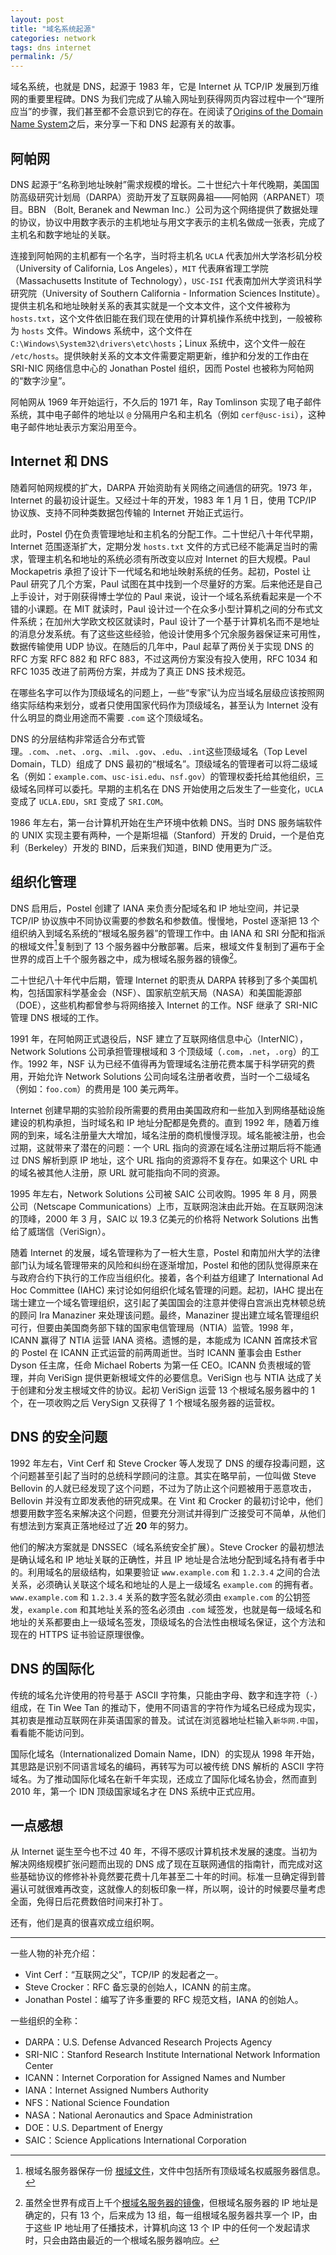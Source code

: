 ```yaml
---
layout: post
title: "域名系统起源"
categories: network
tags: dns internet
permalink: /5/
---
```



域名系统，也就是 DNS，起源于 1983 年，它是 Internet 从 TCP/IP 发展到万维网的重要里程碑。DNS 为我们完成了从输入网址到获得网页内容过程中一个“理所应当”的步骤，我们甚至都不会意识到它的存在。在阅读了[Origins of the Domain Name System](https://ieeexplore.ieee.org/document/8700196)之后，来分享一下和 DNS 起源有关的故事。

## 阿帕网

DNS 起源于“名称到地址映射”需求规模的增长。二十世纪六十年代晚期，美国国防高级研究计划局（DARPA）资助开发了互联网鼻祖——阿帕网（ARPANET）项目。BBN （Bolt, Beranek and Newman Inc.）公司为这个网络提供了数据处理的协议，协议中用数字表示的主机地址与用文字表示的主机名做成一张表，完成了主机名和数字地址的关联。

连接到阿帕网的主机都有一个名字，当时将主机名 `UCLA` 代表加州大学洛杉矶分校（University of California, Los Angeles），`MIT` 代表麻省理工学院（Massachusetts Institute of Technology），`USC-ISI` 代表南加州大学资讯科学研究院（University of Southern California - Information Sciences Institute）。提供主机名和地址映射关系的表其实就是一个文本文件，这个文件被称为 `hosts.txt`，这个文件依旧能在我们现在使用的计算机操作系统中找到，一般被称为 `hosts` 文件。Windows 系统中，这个文件在 `C:\Windows\System32\drivers\etc\hosts`；Linux 系统中，这个文件一般在 `/etc/hosts`。提供映射关系的文本文件需要定期更新，维护和分发的工作由在 SRI-NIC 网络信息中心的 Jonathan Postel 组织，因而 Postel 也被称为阿帕网的“数字沙皇”。

阿帕网从 1969 年开始运行，不久后的 1971 年，Ray Tomlinson 实现了电子邮件系统，其中电子邮件的地址以 `@` 分隔用户名和主机名（例如 `cerf@usc-isi`），这种电子邮件地址表示方案沿用至今。

## Internet 和 DNS

随着阿帕网规模的扩大，DARPA 开始资助有关网络之间通信的研究。1973 年，Internet 的最初设计诞生。又经过十年的开发，1983 年 1 月 1 日，使用 TCP/IP 协议族、支持不同种类数据包传输的 Internet 开始正式运行。

此时，Postel 仍在负责管理地址和主机名的分配工作。二十世纪八十年代早期，Internet 范围逐渐扩大，定期分发 `hosts.txt` 文件的方式已经不能满足当时的需求，管理主机名和地址的系统必须有所改变以应对 Internet 的巨大规模。Paul Mockapetris 承担了设计下一代域名和地址映射系统的任务。起初，Postel 让 Paul 研究了几个方案，Paul 试图在其中找到一个尽量好的方案。后来他还是自己上手设计，对于刚获得博士学位的 Paul 来说，设计一个域名系统看起来是一个不错的小课题。在 MIT 就读时，Paul 设计过一个在众多小型计算机之间的分布式文件系统；在加州大学欧文校区就读时，Paul 设计了一个基于计算机名而不是地址的消息分发系统。有了这些这些经验，他设计使用多个冗余服务器保证来可用性，数据传输使用 UDP 协议。在随后的几年中，Paul 起草了两份关于实现 DNS 的 RFC 方案 RFC 882 和 RFC 883，不过这两份方案没有投入使用，RFC 1034 和 RFC 1035 改进了前两份方案，并成为了真正 DNS 技术规范。

在哪些名字可以作为顶级域名的问题上，一些“专家”认为应当域名层级应该按照网络实际结构来划分，或者只使用国家代码作为顶级域名，甚至认为 Internet 没有什么明显的商业用途而不需要 `.com` 这个顶级域名。

DNS 的分层结构非常适合分布式管理。`.com`、`.net`、`.org`、`.mil`、`.gov`、`.edu`、`.int`这些顶级域名（Top Level Domain，TLD）组成了 DNS 最初的“根域名”。顶级域名的管理者可以将二级域名（例如：`example.com`、`usc-isi.edu`、`nsf.gov`）的管理权委托给其他组织，三级域名同样可以委托。早期的主机名在 DNS 开始使用之后发生了一些变化，`UCLA` 变成了 `UCLA.EDU`，`SRI` 变成了 `SRI.COM`。

1986 年左右，第一台计算机开始在生产环境中依赖 DNS。当时 DNS 服务端软件的 UNIX 实现主要有两种，一个是斯坦福（Stanford）开发的 Druid，一个是伯克利（Berkeley）开发的 BIND，后来我们知道，BIND 使用更为广泛。

## 组织化管理
DNS 启用后，Postel 创建了 IANA 来负责分配域名和 IP 地址空间，并记录 TCP/IP 协议族中不同协议需要的参数名和参数值。慢慢地，Postel 逐渐把 13 个组织纳入到域名系统的“根域名服务器”的管理工作中。由 IANA 和 SRI 分配和指派的根域文件[^1]复制到了 13 个服务器中分散部署。后来，根域文件复制到了遍布于全世界的成百上千个服务器之中，成为根域名服务器的镜像[^2]。

二十世纪八十年代中后期，管理 Internet 的职责从 DARPA 转移到了多个美国机构，包括国家科学基金会（NSF）、国家航空航天局（NASA）和美国能源部（DOE），这些机构都曾参与将网络接入 Internet 的工作。NSF 继承了 SRI-NIC 管理 DNS 根域的工作。

1991 年，在阿帕网正式退役后，NSF 建立了互联网络信息中心（InterNIC），Network Solutions 公司承担管理根域和 3 个顶级域（`.com`，`.net`，`.org`）的工作。1992 年，NSF 认为已经不值得再为管理域名注册花费本属于科学研究的费用，开始允许 Network Solutions 公司向域名注册者收费，当时一个二级域名（例如：`foo.com`）的费用是 100 美元两年。

Internet 创建早期的实验阶段所需要的费用由美国政府和一些加入到网络基础设施建设的机构承担，当时域名和 IP 地址分配都是免费的。直到 1992 年，随着万维网的到来，域名注册量大大增加，域名注册的商机慢慢浮现。域名能被注册，也会过期，这就带来了潜在的问题：一个 URL 指向的资源在域名注册过期后将不能通过 DNS 解析到原 IP 地址，这个 URL 指向的资源将不复存在。如果这个 URL 中的域名被其他人注册，原 URL 就可能指向不同的资源。

1995 年左右，Network Solutions 公司被 SAIC 公司收购。1995 年 8 月，网景公司（Netscape Communications）上市，互联网泡沫由此开始。在互联网泡沫的顶峰，2000 年 3 月，SAIC 以 19.3 亿美元的价格将 Network Solutions 出售给了威瑞信（VeriSign）。

随着 Internet 的发展，域名管理称为了一桩大生意，Postel 和南加州大学的法律部门认为域名管理带来的风险和纠纷在逐渐增加，Postel 和他的团队觉得原来在与政府合约下执行的工作应当组织化。接着，各个利益方组建了 International Ad Hoc Committee (IAHC) 来讨论如何组织化域名管理的问题。起初，IAHC 提出在瑞士建立一个域名管理组织，这引起了美国国会的注意并使得白宫派出克林顿总统的顾问 Ira Manaziner 来处理该问题。最终，Manaziner 提出建立域名管理组织可行，但要由美国商务部下辖的国家电信管理局（NTIA）监管。1998 年，ICANN 赢得了 NTIA 运营 IANA 资格。遗憾的是，本能成为 ICANN 首席技术官的 Postel 在 ICANN 正式运营的前两周逝世。当时 ICANN 董事会由 Esther Dyson 任主席，任命 Michael Roberts 为第一任 CEO。ICANN 负责根域的管理，并向 VeriSign 提供更新根域文件的必要信息。VeriSign 也与 NTIA 达成了关于创建和分发主根域文件的协议。起初 VeriSign 运营 13 个根域名服务器中的 1 个，在一项收购之后 VerySign 又获得了 1 个根域名服务器的运营权。

## DNS 的安全问题
1992 年左右，Vint Cerf 和 Steve Crocker 等人发现了 DNS 的缓存投毒问题，这个问题甚至引起了当时的总统科学顾问的注意。其实在略早前，一位叫做 Steve Bellovin 的人就已经发现了这个问题，不过为了防止这个问题被用于恶意攻击，Bellovin 并没有立即发表他的研究成果。在 Vint 和 Crocker 的最初讨论中，他们想要用数字签名来解决这个问题，但要充分测试并得到广泛接受可不简单，从他们有想法到方案真正落地经过了近 **20** 年的努力。

他们的解决方案就是 DNSSEC（域名系统安全扩展）。Steve Crocker 的最初想法是确认域名和 IP 地址关联的正确性，并且 IP 地址是合法地分配到域名持有者手中的。利用域名的层级结构，如果要验证 `www.example.com` 和 `1.2.3.4` 之间的合法关系，必须确认关联这个域名和地址的人是上一级域名 `example.com` 的拥有者。`www.example.com` 和 `1.2.3.4` 关系的数字签名就必须由 `example.com` 的公钥签发，`example.com` 和其地址关系的签名必须由 `.com` 域签发，也就是每一级域名和地址的关系都要由上一级域名签发，顶级域名的合法性由根域名保证，这个方法和现在的 HTTPS 证书验证原理很像。

## DNS 的国际化
传统的域名允许使用的符号基于 ASCII 字符集，只能由字母、数字和连字符（`-`）组成，在 Tin Wee Tan 的推动下，使用不同语言的字符作为域名已经成为现实，其初衷是推动互联网在非英语国家的普及。试试在浏览器地址栏输入`新华网.中国`，看看能不能访问到。

国际化域名（Internationalized Domain Name，IDN）的实现从 1998 年开始，其思路是识别不同语言域名的编码，再转写为可以被传统 DNS 解析的 ASCII 字符域名。为了推动国际化域名在新千年实现，还成立了国际化域名协会，然而直到 2010 年，第一个 IDN 顶级国家域名才在 DNS 系统中正式应用。

## 一点感想
从 Internet 诞生至今也不过 40 年，不得不感叹计算机技术发展的速度。当初为解决网络规模扩张问题而出现的 DNS 成了现在互联网通信的指南针，而完成对这些基础协议的修修补补竟然要花费十几年甚至二十年的时间。标准一旦确定得到普遍认可就很难再改变，这就像人的刻板印象一样，所以啊，设计的时候要尽量考虑全面，免得日后花费数倍时间来打补丁。

还有，他们是真的很喜欢成立组织啊。

---

一些人物的补充介绍：
- Vint Cerf：“互联网之父”，TCP/IP 的发起者之一。
- Steve Crocker：RFC 备忘录的创始人，ICANN 的前主席。
- Jonathan Postel：编写了许多重要的 RFC 规范文档，IANA 的创始人。  

一些组织的全称：
- DARPA：U.S. Defense Advanced Research Projects Agency
- SRI-NIC：Stanford Research Institute International Network Information Center
- ICANN：Internet Corporation for Assigned Names and Number
- IANA：Internet Assigned Numbers Authority
- NFS：National Science Foundation
- NASA：National Aeronautics and Space Administration
- DOE：U.S. Department of Energy
- SAIC：Science Applications International Corporation

[^1]:根域名服务器保存一份 [根域文件](https://www.iana.org/domains/root/files)，文件中包括所有顶级域名权威服务器信息。
[^2]:虽然全世界有成百上千个[根域名服务器的镜像](https://root-servers.org/)，但根域名服务器的 IP 地址是确定的，只有 13 个，后来成为 13 组，每一组根域名服务器共享一个 IP，由于这些 IP 地址用了任播技术，计算机向这 13 个 IP 中的任何一个发起请求时，只会由路由最近的一个根域名服务器响应。